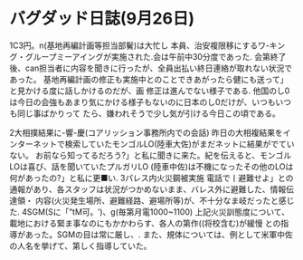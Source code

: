 # バグダッド日誌(9月26日)

1C3円。n(基地再編計画等担当部鬢)は大忙し
本員、治安複限移にするワ-キング・グループミーアイングが実施された.会は午前中30分度であった.
会第終了後、can担当者に内容を聞きに行ったが、全員出払い終日連絡が取れない状況であった。
基地再編計画の修正も実施中とのことできあがったら健にも送って」と見かける度に話しかけるのだが、画
修正は進んでない様子である.
他国のし0は今日の会強もあまり気にかける様子もないのに日本のし0だけが、いつもいつも同じ事ばかりって
たら、嫌われそうで少し気が引ける今日この頃である。

2大相撲結果に-響-慶(コアリッション事務所内での会話)
昨日の大相複結果をインターネットで検索していたモンゴルLO(陸車大佐)がまだネットに結果がでていない。
お前なら知ってるだろう?」と私に聞きに来た。紀を伝えると、モンゴルLOは喜び、話を聞いていたプルガリLO
(陸車中佐)は不機になったその他のLOは何があったの?」と私に更■い.
3パレス内火災鋼被実施
電話で丨避難せよ」との通報があり、各スタッフは状況がつかめないまま、バレス外に避難した、情報伝達領・
内容(火災発生場所、避難経路、避場所等)が、不十分なま岐だったと感じた.
4SGM(Sに「”tM可。′)、g(毎第月電1000~1100)
上記火災訓態度について、載地における緊ま事なのにもかかわらす、各人の第作((将校含む)が緩慢
との指導があった。SGMの目は常に厳し、.
また、規体については、例として米軍中佐の人名を挙げて、第しく指導していた。
